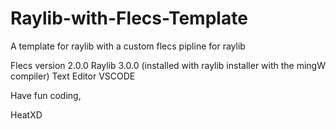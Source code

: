 # Raylib-with-Flecs-Template
A template for raylib with a custom flecs pipline for raylib

Flecs version 2.0.0
Raylib 3.0.0 (installed with raylib installer with the mingW compiler)
Text Editor VSCODE

Have fun coding,

HeatXD
